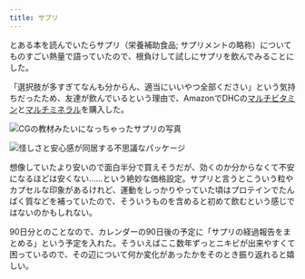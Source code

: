 ```yaml
---
title: サプリ
---
```

とある本を読んでいたらサプリ（栄養補助食品; サプリメントの略称）についてものすごい熱量で語っていたので、根負けして試しにサプリを飲んでみることにした。

「選択肢が多すぎてなんも分からん、適当にいいやつ全部ください」という気持ちだったため、友達が飲んでいるという理由で、AmazonでDHCの[マルチビタミン](https://www.amazon.co.jp/dp/B00GX1E3R6?th=1)と[マルチミネラル](https://www.amazon.co.jp/dp/B01MSSWA5K)を購入した。

![](https://lh4.googleusercontent.com/METfGp-uYwd9XukEFHsPiXuMosrWtkZkpuYDGkmLOPRT9_1zneuUQUv1rGo4bhRQK_fiWn1ZO2aug9aaCI4l0NBUDtAw9NPTLQN_hWJxEUjbqVS0hHrSyz4hmW1WVQuNcHe4tDDe3yeq84z_Ik0Kimw3wb9TkjXzHaFIWviZQSpgIXbLhw5mlsLNuqbK "CGの教材みたいになっちゃったサプリの写真")

![](https://lh3.googleusercontent.com/BjoW8iC6IdTvxFarY4kVIHgW-SvJ4hP9EknUPt9IVN6AREzxg4cq3_PtQroytc7aC3jJdjVbuORYWx_pSHcQbixypy-B9NfSV_TjyApp1M0qE77VaMYkWitNCm8y23fg0aorihW9vXhL-jEPtWhQcDY7hRxCsu-u4tr7waYIEpHox-o2whPGmPllVHjJ "怪しさと安心感が同居する不思議なパッケージ")

想像していたより安いので面白半分で買えそうだが、効くのか分からなくて不安になるほどは安くない……という絶妙な価格設定。サプリと言うとこういう粒やカプセルな印象があるけれど、運動をしっかりやっていた頃はプロテインでたんぱく質などを補っていたので、そういうものを含めると初めて飲むという感じではないのかもしれない。

90日分とのことなので、カレンダーの90日後の予定に「サプリの経過報告をまとめる」という予定を入れた。そういえばここ数年ずっとニキビが出来やすくて困っているので、その辺について何か変化があったかをそのとき振り返れると嬉しい。
